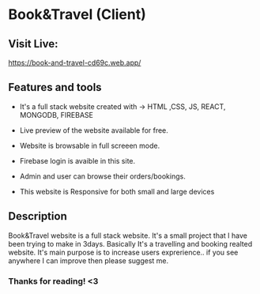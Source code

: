 # Book&Travel (Client)

## Visit Live:

https://book-and-travel-cd69c.web.app/

## Features and tools

- It's a full stack website created with -> HTML ,CSS, JS, REACT, MONGODB, FIREBASE

- Live preview of the website available for free.
- Website is browsable in full screeen mode.
- Firebase login is avaible in this site.
- Admin and user can browse their orders/bookings.
- This website is Responsive for both small and large devices

## Description

Book&Travel website is a full stack website. It's a small project that I have been trying to make in 3days. Basically It's a travelling and booking realted website. It's main purpose is to increase users exprerience.. if you see anywhere I can improve then please suggest me.

### Thanks for reading! <3
